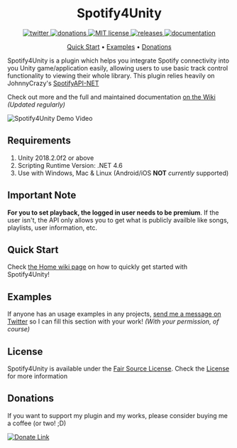 <h1 align="center">
  <br>
  Spotify4Unity
  </br>
</h1>

<p align="center">
  <a href="https://twitter.com/_JShepherd">
    <img src="https://img.shields.io/badge/twitter-__JShepherd-blue.svg?style=flat-square" alt="twitter"/>
  </a>
   <a href="https://paypal.me/ijoshlmao">
    <img src="https://img.shields.io/badge/donations-_£-brightgreen.svg?style=flat-square" alt="donations"/>
  </a>
   <a href="http://opensource.org/licenses/MIT">
    <img src="https://img.shields.io/badge/license-MIT-brightgreen.svg?style=flat-square" alt="MIT license"/>
  </a>
   <a href="https://github.com/joshLmao/spotify4Unity/releases">
    <img src="https://img.shields.io/badge/release-v1.0-green.svg?style=flat-square" alt="releases"/>
  </a>
   <a href="https://github.com/joshLmao/spotify4Unity/wiki">
    <img src="https://img.shields.io/badge/documentation-online-brightgreen.svg?style=flat-square" alt="documentation"/>
  </a>
</p>

<p align="center">
  <a href="#quick-start">Quick Start</a> •
  <a href="#examples">Examples</a> •
  <a href="#donations">Donations</a>
</p>

Spotify4Unity is a plugin which helps you integrate Spotify connectivity into you Unity game/application easily, allowing users to use basic track control functionality to viewing their whole library. This plugin relies heavily on JohnnyCrazy's [SpotifyAPI-NET](https://github.com/JohnnyCrazy/SpotifyAPI-NET)

Check out more and the full and maintained documentation [on the Wiki](https://github.com/JoshLmao/Spotify4Unity/wiki) _(Updated regularly)_

![Spotify4Unity Demo Video](repository_assets/demo.gif)

## Requirements

1. Unity 2018.2.0f2 or above
2. Scripting Runtime Version: .NET 4.6
3. Use with Windows, Mac & Linux (Android/iOS **NOT** _currently_ supported)

## Important Note

**For you to set playback, the logged in user needs to be premium**. If the user isn't, the API only allows you to get what is publicly availble like songs, playlists, user information, etc. 

## Quick Start

Check [the Home wiki page](https://github.com/JoshLmao/Spotify4Unity/wiki#Quick_Setup:) on how to quickly get started with Spotify4Unity!

## Examples

If anyone has an usage examples in any projects, [send me a message on Twitter](https://twitter.com/_JShepherd) so I can fill this section with your work! _(With your permission, of course)_

## License

Spotify4Unity is available under the [Fair Source License](https://fair.io/). Check the [License](LICENSE) for more information

## Donations

If you want to support my plugin and my works, please consider buying me a coffee (or two! ;D)

[![Donate Link](https://www.paypalobjects.com/en_US/i/btn/btn_donateCC_LG.gif)](https://paypal.me/ijoshlmao)
